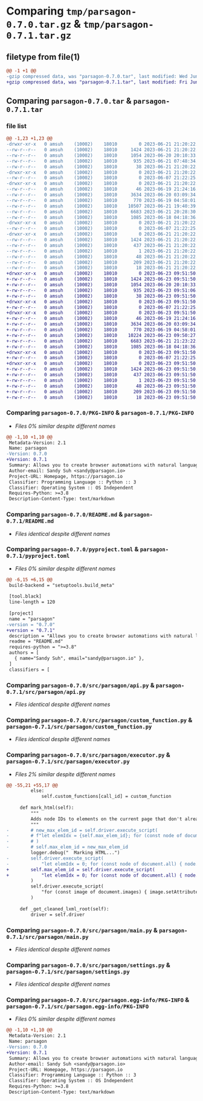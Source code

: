 # Comparing `tmp/parsagon-0.7.0.tar.gz` & `tmp/parsagon-0.7.1.tar.gz`

## filetype from file(1)

```diff
@@ -1 +1 @@
-gzip compressed data, was "parsagon-0.7.0.tar", last modified: Wed Jun 21 21:20:22 2023, max compression
+gzip compressed data, was "parsagon-0.7.1.tar", last modified: Fri Jun 23 09:51:50 2023, max compression
```

## Comparing `parsagon-0.7.0.tar` & `parsagon-0.7.1.tar`

### file list

```diff
@@ -1,23 +1,23 @@
-drwxr-xr-x   0 amsuh    (10002)    18010        0 2023-06-21 21:20:22.822281 parsagon-0.7.0/
--rw-r--r--   0 amsuh    (10002)    18010     1424 2023-06-21 21:20:22.821592 parsagon-0.7.0/PKG-INFO
--rw-r--r--   0 amsuh    (10002)    18010     1054 2023-06-20 20:10:33.000000 parsagon-0.7.0/README.md
--rw-r--r--   0 amsuh    (10002)    18010      935 2023-06-21 07:48:34.000000 parsagon-0.7.0/pyproject.toml
--rw-r--r--   0 amsuh    (10002)    18010       38 2023-06-21 21:20:22.822496 parsagon-0.7.0/setup.cfg
-drwxr-xr-x   0 amsuh    (10002)    18010        0 2023-06-21 21:20:22.810031 parsagon-0.7.0/src/
--rw-r--r--   0 amsuh    (10002)    18010        0 2023-06-07 21:22:25.000000 parsagon-0.7.0/src/__init__.py
-drwxr-xr-x   0 amsuh    (10002)    18010        0 2023-06-21 21:20:22.816205 parsagon-0.7.0/src/parsagon/
--rw-r--r--   0 amsuh    (10002)    18010       46 2023-06-19 21:24:16.000000 parsagon-0.7.0/src/parsagon/__init__.py
--rw-r--r--   0 amsuh    (10002)    18010     3634 2023-06-20 03:09:34.000000 parsagon-0.7.0/src/parsagon/api.py
--rw-r--r--   0 amsuh    (10002)    18010      770 2023-06-19 04:58:01.000000 parsagon-0.7.0/src/parsagon/custom_function.py
--rw-r--r--   0 amsuh    (10002)    18010    10507 2023-06-21 19:40:39.000000 parsagon-0.7.0/src/parsagon/executor.py
--rw-r--r--   0 amsuh    (10002)    18010     6683 2023-06-21 20:28:30.000000 parsagon-0.7.0/src/parsagon/main.py
--rw-r--r--   0 amsuh    (10002)    18010     1085 2023-06-18 04:18:36.000000 parsagon-0.7.0/src/parsagon/settings.py
-drwxr-xr-x   0 amsuh    (10002)    18010        0 2023-06-21 21:20:22.820764 parsagon-0.7.0/src/parsagon/tests/
--rw-r--r--   0 amsuh    (10002)    18010        0 2023-06-07 21:22:25.000000 parsagon-0.7.0/src/parsagon/tests/__init__.py
-drwxr-xr-x   0 amsuh    (10002)    18010        0 2023-06-21 21:20:22.819899 parsagon-0.7.0/src/parsagon.egg-info/
--rw-r--r--   0 amsuh    (10002)    18010     1424 2023-06-21 21:20:22.000000 parsagon-0.7.0/src/parsagon.egg-info/PKG-INFO
--rw-r--r--   0 amsuh    (10002)    18010      437 2023-06-21 21:20:22.000000 parsagon-0.7.0/src/parsagon.egg-info/SOURCES.txt
--rw-r--r--   0 amsuh    (10002)    18010        1 2023-06-21 21:20:22.000000 parsagon-0.7.0/src/parsagon.egg-info/dependency_links.txt
--rw-r--r--   0 amsuh    (10002)    18010       48 2023-06-21 21:20:22.000000 parsagon-0.7.0/src/parsagon.egg-info/entry_points.txt
--rw-r--r--   0 amsuh    (10002)    18010      209 2023-06-21 21:20:22.000000 parsagon-0.7.0/src/parsagon.egg-info/requires.txt
--rw-r--r--   0 amsuh    (10002)    18010       18 2023-06-21 21:20:22.000000 parsagon-0.7.0/src/parsagon.egg-info/top_level.txt
+drwxr-xr-x   0 amsuh    (10002)    18010        0 2023-06-23 09:51:50.884628 parsagon-0.7.1/
+-rw-r--r--   0 amsuh    (10002)    18010     1424 2023-06-23 09:51:50.884159 parsagon-0.7.1/PKG-INFO
+-rw-r--r--   0 amsuh    (10002)    18010     1054 2023-06-20 20:10:33.000000 parsagon-0.7.1/README.md
+-rw-r--r--   0 amsuh    (10002)    18010      935 2023-06-23 09:51:06.000000 parsagon-0.7.1/pyproject.toml
+-rw-r--r--   0 amsuh    (10002)    18010       38 2023-06-23 09:51:50.884807 parsagon-0.7.1/setup.cfg
+drwxr-xr-x   0 amsuh    (10002)    18010        0 2023-06-23 09:51:50.872076 parsagon-0.7.1/src/
+-rw-r--r--   0 amsuh    (10002)    18010        0 2023-06-07 21:22:25.000000 parsagon-0.7.1/src/__init__.py
+drwxr-xr-x   0 amsuh    (10002)    18010        0 2023-06-23 09:51:50.877690 parsagon-0.7.1/src/parsagon/
+-rw-r--r--   0 amsuh    (10002)    18010       46 2023-06-19 21:24:16.000000 parsagon-0.7.1/src/parsagon/__init__.py
+-rw-r--r--   0 amsuh    (10002)    18010     3634 2023-06-20 03:09:34.000000 parsagon-0.7.1/src/parsagon/api.py
+-rw-r--r--   0 amsuh    (10002)    18010      770 2023-06-19 04:58:01.000000 parsagon-0.7.1/src/parsagon/custom_function.py
+-rw-r--r--   0 amsuh    (10002)    18010    10224 2023-06-23 09:50:27.000000 parsagon-0.7.1/src/parsagon/executor.py
+-rw-r--r--   0 amsuh    (10002)    18010     6683 2023-06-21 21:23:22.000000 parsagon-0.7.1/src/parsagon/main.py
+-rw-r--r--   0 amsuh    (10002)    18010     1085 2023-06-18 04:18:36.000000 parsagon-0.7.1/src/parsagon/settings.py
+drwxr-xr-x   0 amsuh    (10002)    18010        0 2023-06-23 09:51:50.883661 parsagon-0.7.1/src/parsagon/tests/
+-rw-r--r--   0 amsuh    (10002)    18010        0 2023-06-07 21:22:25.000000 parsagon-0.7.1/src/parsagon/tests/__init__.py
+drwxr-xr-x   0 amsuh    (10002)    18010        0 2023-06-23 09:51:50.882817 parsagon-0.7.1/src/parsagon.egg-info/
+-rw-r--r--   0 amsuh    (10002)    18010     1424 2023-06-23 09:51:50.000000 parsagon-0.7.1/src/parsagon.egg-info/PKG-INFO
+-rw-r--r--   0 amsuh    (10002)    18010      437 2023-06-23 09:51:50.000000 parsagon-0.7.1/src/parsagon.egg-info/SOURCES.txt
+-rw-r--r--   0 amsuh    (10002)    18010        1 2023-06-23 09:51:50.000000 parsagon-0.7.1/src/parsagon.egg-info/dependency_links.txt
+-rw-r--r--   0 amsuh    (10002)    18010       48 2023-06-23 09:51:50.000000 parsagon-0.7.1/src/parsagon.egg-info/entry_points.txt
+-rw-r--r--   0 amsuh    (10002)    18010      209 2023-06-23 09:51:50.000000 parsagon-0.7.1/src/parsagon.egg-info/requires.txt
+-rw-r--r--   0 amsuh    (10002)    18010       18 2023-06-23 09:51:50.000000 parsagon-0.7.1/src/parsagon.egg-info/top_level.txt
```

### Comparing `parsagon-0.7.0/PKG-INFO` & `parsagon-0.7.1/PKG-INFO`

 * *Files 0% similar despite different names*

```diff
@@ -1,10 +1,10 @@
 Metadata-Version: 2.1
 Name: parsagon
-Version: 0.7.0
+Version: 0.7.1
 Summary: Allows you to create browser automations with natural language
 Author-email: Sandy Suh <sandy@parsagon.io>
 Project-URL: Homepage, https://parsagon.io
 Classifier: Programming Language :: Python :: 3
 Classifier: Operating System :: OS Independent
 Requires-Python: >=3.8
 Description-Content-Type: text/markdown
```

### Comparing `parsagon-0.7.0/README.md` & `parsagon-0.7.1/README.md`

 * *Files identical despite different names*

### Comparing `parsagon-0.7.0/pyproject.toml` & `parsagon-0.7.1/pyproject.toml`

 * *Files 0% similar despite different names*

```diff
@@ -6,15 +6,15 @@
 build-backend = "setuptools.build_meta"
 
 [tool.black]
 line-length = 120
 
 [project]
 name = "parsagon"
-version = "0.7.0"
+version = "0.7.1"
 description = "Allows you to create browser automations with natural language"
 readme = "README.md"
 requires-python = ">=3.8"
 authors = [
   { name="Sandy Suh", email="sandy@parsagon.io" },
 ]
 classifiers = [
```

### Comparing `parsagon-0.7.0/src/parsagon/api.py` & `parsagon-0.7.1/src/parsagon/api.py`

 * *Files identical despite different names*

### Comparing `parsagon-0.7.0/src/parsagon/custom_function.py` & `parsagon-0.7.1/src/parsagon/custom_function.py`

 * *Files identical despite different names*

### Comparing `parsagon-0.7.0/src/parsagon/executor.py` & `parsagon-0.7.1/src/parsagon/executor.py`

 * *Files 2% similar despite different names*

```diff
@@ -55,21 +55,17 @@
         else:
             self.custom_functions[call_id] = custom_function
 
     def mark_html(self):
         """
         Adds node IDs to elements on the current page that don't already have IDs.
         """
-        # new_max_elem_id = self.driver.execute_script(
-        # f"let elemIdx = {self.max_elem_id}; for (const node of document.querySelectorAll(':not([data-psgn-id]):not(style)')) {{ node.setAttribute('data-psgn-id', elemIdx); elemIdx++; }} return elemIdx;"
-        # )
-        # self.max_elem_id = new_max_elem_id
         logger.debug("  Marking HTML...")
-        self.driver.execute_script(
-            "let elemIdx = 0; for (const node of document.all) { node.setAttribute('data-psgn-id', elemIdx); elemIdx++; }"
+        self.max_elem_id = self.driver.execute_script(
+            "let elemIdx = 0; for (const node of document.all) { node.setAttribute('data-psgn-id', elemIdx); elemIdx++; } return elemIdx;"
         )
         self.driver.execute_script(
             "for (const image of document.images) { image.setAttribute('data-psgn-width', image.width ?? -1); image.setAttribute('data-psgn-height', image.height ?? -1); }"
         )
 
     def _get_cleaned_lxml_root(self):
         driver = self.driver
```

### Comparing `parsagon-0.7.0/src/parsagon/main.py` & `parsagon-0.7.1/src/parsagon/main.py`

 * *Files identical despite different names*

### Comparing `parsagon-0.7.0/src/parsagon/settings.py` & `parsagon-0.7.1/src/parsagon/settings.py`

 * *Files identical despite different names*

### Comparing `parsagon-0.7.0/src/parsagon.egg-info/PKG-INFO` & `parsagon-0.7.1/src/parsagon.egg-info/PKG-INFO`

 * *Files 0% similar despite different names*

```diff
@@ -1,10 +1,10 @@
 Metadata-Version: 2.1
 Name: parsagon
-Version: 0.7.0
+Version: 0.7.1
 Summary: Allows you to create browser automations with natural language
 Author-email: Sandy Suh <sandy@parsagon.io>
 Project-URL: Homepage, https://parsagon.io
 Classifier: Programming Language :: Python :: 3
 Classifier: Operating System :: OS Independent
 Requires-Python: >=3.8
 Description-Content-Type: text/markdown
```

